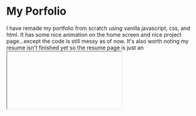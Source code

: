 # My Porfolio

I have remade my portfolio from scratch using vanilla javascript, css, and html. It has some nice animation on the home screen and nice project page...except the code is still messy as of now. It's also worth noting my resume isn't finished yet so the resume page is just an <iframe> of a google doc so it updates for me. I am working on fixing it up but will soon make it from scratch once again when I am more comfortable with React or another framework. 